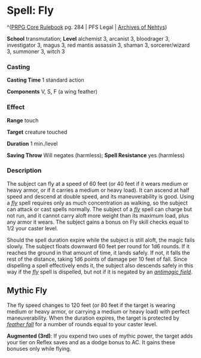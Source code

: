 # Spell: Fly

^([PRPG Core Rulebook][ss-fly] pg. 284 | PFS Legal | [Archives of Nehtys][sn-fly])

**School** transmutation; **Level** alchemist 3, arcanist 3, bloodrager 3, investigator 3, magus 3, red mantis assassin 3, shaman 3, sorcerer/wizard 3, summoner 3, witch 3

### Casting

**Casting Time** 1 standard action  

**Components** V, S, F (a wing feather)

### Effect

**Range** touch  

**Target** creature touched  

**Duration** 1 min./level  

**Saving Throw** Will negates (harmless); **Spell Resistance** yes (harmless)

### Description

The subject can fly at a speed of 60 feet (or 40 feet if it wears medium or heavy armor, or if it carries a medium or heavy load). It can ascend at half speed and descend at double speed, and its maneuverability is good. Using a _[fly]_ spell requires only as much concentration as walking, so the subject can attack or cast spells normally. The subject of a _[fly]_ spell can charge but not run, and it cannot carry aloft more weight than its maximum load, plus any armor it wears. The subject gains a bonus on Fly skill checks equal to 1/2 your caster level.  

Should the spell duration expire while the subject is still aloft, the magic fails slowly. The subject floats downward 60 feet per round for 1d6 rounds. If it reaches the ground in that amount of time, it lands safely. If not, it falls the rest of the distance, taking 1d6 points of damage per 10 feet of fall. Since dispelling a spell effectively ends it, the subject also descends safely in this way if the _[fly]_ spell is dispelled, but not if it is negated by an _[antimagic field]_.

## Mythic Fly

The fly speed changes to 120 feet (or 80 feet if the target is wearing medium or heavy armor, or carrying a medium or heavy load) with perfect maneuverability. When the duration expires, the target is protected by _[feather fall]_ for a number of rounds equal to your caster level.   

**Augmented (3rd)**: If you expend two uses of mythic power, the target adds your tier on Reflex saves and as a dodge bonus to AC. It gains these bonuses only while flying.

[ss-fly]: http://paizo.com/pathfinderRPG/v57
[sn-fly]: http://www.archivesofnethys.com/SpellDisplay.aspx?ItemName=Fly
[antimagic field]: http://www.archivesofnethys.com/SpellDisplay.aspx?ItemName=antimagic%20field
[fly]: http://www.archivesofnethys.com/SpellDisplay.aspx?ItemName=fly
[feather fall]: http://www.archivesofnethys.com/SpellDisplay.aspx?ItemName=feather%20fall
